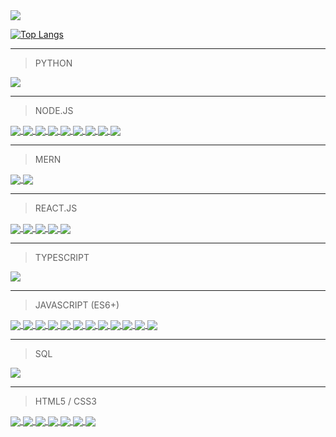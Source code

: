 <img src="https://github-readme-stats.vercel.app/api?username=benjamin-gambling&show_icons=true&hide_title=true" />

[![Top Langs](https://github-readme-stats.vercel.app/api/top-langs/?username=benjamin-gambling)](https://github.com/anuraghazra/github-readme-stats)

----------

> PYTHON
<a href="https://github.com/benjamin-gambling/profile-api">
  <img align="center" src="https://github-readme-stats.vercel.app/api/pin/?username=benjamin-gambling&repo=profile-api" />
</a>

----------

> NODE.JS
<a href="https://github.com/benjamin-gambling/bloggy-api">
  <img align="center" src="https://github-readme-stats.vercel.app/api/pin/?username=benjamin-gambling&repo=bloggy-api" />
</a>
<a href="https://github.com/benjamin-gambling/inventory-application">
  <img align="center" src="https://github-readme-stats.vercel.app/api/pin/?username=benjamin-gambling&repo=inventory-application" />
</a>
<a href="https://github.com/benjamin-gambling/local-library">
  <img align="center" src="https://github-readme-stats.vercel.app/api/pin/?username=benjamin-gambling&repo=local-library" />
</a>
<a href="https://github.com/benjamin-gambling/authentication">
  <img align="center" src="https://github-readme-stats.vercel.app/api/pin/?username=benjamin-gambling&repo=authentication" />
</a>
<a href="https://github.com/benjamin-gambling/hackernews">
  <img align="center" src="https://github-readme-stats.vercel.app/api/pin/?username=benjamin-gambling&repo=hackernews" />
</a>
<a href="https://github.com/benjamin-gambling/members-only">
  <img align="center" src="https://github-readme-stats.vercel.app/api/pin/?username=benjamin-gambling&repo=members-only" />
</a>
<a href="https://github.com/benjamin-gambling/graphql-api">
  <img align="center" src="https://github-readme-stats.vercel.app/api/pin/?username=benjamin-gambling&repo=graphql-api" />
</a>
<a href="https://github.com/benjamin-gambling/mini-message-board">
  <img align="center" src="https://github-readme-stats.vercel.app/api/pin/?username=benjamin-gambling&repo=mini-message-board" />
</a>
<a href="https://github.com/benjamin-gambling/basic-info-site">
  <img align="center" src="https://github-readme-stats.vercel.app/api/pin/?username=benjamin-gambling&repo=basic-info-site" />
</a>

-----------

> MERN 
<a href="https://github.com/benjamin-gambling/apollo-travel">
  <img align="center" src="https://github-readme-stats.vercel.app/api/pin/?username=benjamin-gambling&repo=apollo-travel" />
</a>
<a href="https://github.com/benjamin-gambling/github-lookup">
  <img align="center" src="https://github-readme-stats.vercel.app/api/pin/?username=benjamin-gambling&repo=github-lookup" />
</a>

-----------

> REACT.JS
<a href="https://github.com/benjamin-gambling/bloggy-web">
  <img align="center" src="https://github-readme-stats.vercel.app/api/pin/?username=benjamin-gambling&repo=bloggy-web" />
</a>
<a href="https://github.com/benjamin-gambling/weather-todo">
  <img align="center" src="https://github-readme-stats.vercel.app/api/pin/?username=benjamin-gambling&repo=weather-todo" />
</a>
<a href="https://github.com/benjamin-gambling/markdown-previewer">
  <img align="center" src="https://github-readme-stats.vercel.app/api/pin/?username=benjamin-gambling&repo=markdown-previewer" />
</a>
<a href="https://github.com/benjamin-gambling/random-quote-machine">
  <img align="center" src="https://github-readme-stats.vercel.app/api/pin/?username=benjamin-gambling&repo=random-quote-machine" />
</a>
<a href="https://github.com/benjamin-gambling/pomodoro-clock">
  <img align="center" src="https://github-readme-stats.vercel.app/api/pin/?username=benjamin-gambling&repo=pomodoro-clock" />
</a>

-------------

> TYPESCRIPT
<a href="https://github.com/benjamin-gambling/pokedex">
  <img src="https://github-readme-stats.vercel.app/api/pin/?username=benjamin-gambling&repo=pokedex"/>
</a>
            
-------------

> JAVASCRIPT (ES6+)
<a href="https://github.com/benjamin-gambling/tic-tac-toe">
  <img align="center" src="https://github-readme-stats.vercel.app/api/pin/?username=benjamin-gambling&repo=tic-tac-toe" />
</a>
<a href="https://github.com/benjamin-gambling/library">
  <img align="center" src="https://github-readme-stats.vercel.app/api/pin/?username=benjamin-gambling&repo=library" />
</a>
<a href="https://github.com/benjamin-gambling/restaurant">
  <img align="center" src="https://github-readme-stats.vercel.app/api/pin/?username=benjamin-gambling&repo=restaurant" />
</a>
<a href="https://github.com/benjamin-gambling/tetris">
  <img align="center" src="https://github-readme-stats.vercel.app/api/pin/?username=benjamin-gambling&repo=tetris" />
</a>
<a href="https://github.com/benjamin-gambling/calculator">
  <img align="center" src="https://github-readme-stats.vercel.app/api/pin/?username=benjamin-gambling&repo=calculator" />
</a>
<a href="https://github.com/benjamin-gambling/etch-a-sketch">
  <img align="center" src="https://github-readme-stats.vercel.app/api/pin/?username=benjamin-gambling&repo=etch-a-sketch" />
</a>
<a href="https://github.com/benjamin-gambling/chit-chat">
  <img align="center" src="https://github-readme-stats.vercel.app/api/pin/?username=benjamin-gambling&repo=chit-chat" />
</a>
<a href="https://github.com/benjamin-gambling/gif-me-up">
  <img align="center" src="https://github-readme-stats.vercel.app/api/pin/?username=benjamin-gambling&repo=gif-me-up" />
</a>
<a href="https://github.com/benjamin-gambling/rock-paper-scissors">
  <img align="center" src="https://github-readme-stats.vercel.app/api/pin/?username=benjamin-gambling&repo=rock-paper-scissors" />
</a>
<a href="https://github.com/benjamin-gambling/image-carousel">
  <img align="center" src="https://github-readme-stats.vercel.app/api/pin/?username=benjamin-gambling&repo=image-carousel" />
</a>
<a href="https://github.com/benjamin-gambling/responsive-portfolio-navbar">
  <img align="center" src="https://github-readme-stats.vercel.app/api/pin/?username=benjamin-gambling&repo=responsive-portfolio-navbar" />
</a>
<a href="https://github.com/benjamin-gambling/benjamin-gambling.github.io">
  <img align="center" src="https://github-readme-stats.vercel.app/api/pin/?username=benjamin-gambling&repo=benjamin-gambling.github.io" />
</a>


-----------


> SQL

<a href="https://github.com/benjamin-gambling/sql-zoo">
  <img align="center" src="https://github-readme-stats.vercel.app/api/pin/?username=benjamin-gambling&repo=sql-zoo" />
</a>

-----------


> HTML5 / CSS3
<a href="https://github.com/benjamin-gambling/drum-kit">
  <img align="center" src="https://github-readme-stats.vercel.app/api/pin/?username=benjamin-gambling&repo=drum-kit" />
</a>
<a href="https://github.com/benjamin-gambling/google-homepage">
  <img align="center" src="https://github-readme-stats.vercel.app/api/pin/?username=benjamin-gambling&repo=google-homepage" />
</a>
<a href="https://github.com/benjamin-gambling/survey-form">
  <img align="center" src="https://github-readme-stats.vercel.app/api/pin/?username=benjamin-gambling&repo=survey-form" />
</a>
<a href="https://github.com/benjamin-gambling/technical-description-page">
  <img align="center" src="https://github-readme-stats.vercel.app/api/pin/?username=benjamin-gambling&repo=technical-description-page" />
</a>
<a href="https://github.com/benjamin-gambling/tribute-page">
  <img align="center" src="https://github-readme-stats.vercel.app/api/pin/?username=benjamin-gambling&repo=tribute-page" />
</a>
<a href="https://github.com/benjamin-gambling/product-landing-page">
  <img align="center" src="https://github-readme-stats.vercel.app/api/pin/?username=benjamin-gambling&repo=product-landing-page" />
</a>
<a href="https://github.com/benjamin-gambling/portfolio">
  <img align="center" src="https://github-readme-stats.vercel.app/api/pin/?username=benjamin-gambling&repo=portfolio" />
</a>
